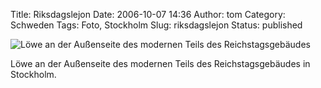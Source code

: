 Title: Riksdagslejon
Date: 2006-10-07 14:36
Author: tom
Category: Schweden
Tags: Foto, Stockholm
Slug: riksdagslejon
Status: published

![Löwe an der Außenseite des modernen Teils des
Reichstagsgebäudes](/pic/riksdag.jpg "Löwe an der Außenseite des modernen Teils des Reichstagsgebäudes")

Löwe an der Außenseite des modernen Teils des Reichstagsgebäudes in
Stockholm.

